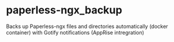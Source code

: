 # paperless-ngx_backup
Backs up Paperless-ngx files and directories automatically (docker container) with Gotify notifications (AppRise intregration)
